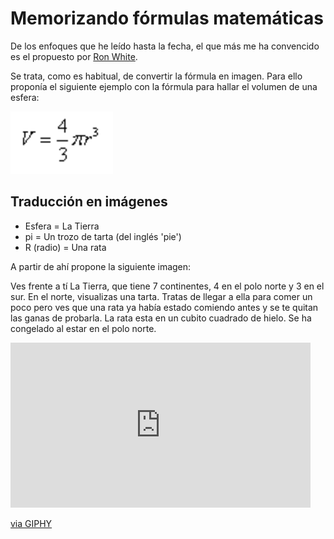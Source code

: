 # Memorizando fórmulas matemáticas

De los enfoques que he leído hasta la fecha, el que más me ha convencido es el propuesto por [Ron White](http://ronwhitetraining.com/).

Se trata, como es habitual, de convertir la fórmula en imagen. Para ello proponía el siguiente ejemplo con la fórmula para hallar el volumen de una esfera:

![](img/esfera.png)

## Traducción en imágenes

* Esfera = La Tierra
* pi = Un trozo de tarta (del inglés 'pie')
* R (radio) = Una rata

A partir de ahí propone la siguiente imagen:

Ves frente a tí La Tierra, que tiene 7 continentes, 4 en el polo norte y 3 en el sur. En el norte, visualizas una tarta. Tratas de llegar a ella para comer un poco pero ves que una rata ya había estado comiendo antes y se te quitan las ganas de probarla. La rata esta en un cubito cuadrado de hielo. Se ha congelado al estar en el polo norte.

<iframe src="https://giphy.com/embed/CiYImHHBivpAs" width="480" height="264" frameBorder="0" class="giphy-embed" allowFullScreen></iframe><p><a href="https://giphy.com/gifs/trump-violence-tone-CiYImHHBivpAs">via GIPHY</a></p>


